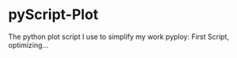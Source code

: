 # pyScript-Plot
The python plot script I use to simplify my work
pyploy:
  First Script, optimizing...
